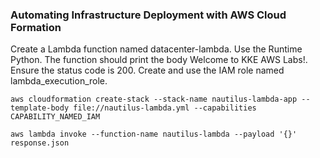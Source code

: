 ### Automating Infrastructure Deployment with AWS Cloud Formation

Create a Lambda function named datacenter-lambda.
Use the Runtime Python.
The function should print the body Welcome to KKE AWS Labs!.
Ensure the status code is 200.
Create and use the IAM role named lambda_execution_role.

```
aws cloudformation create-stack --stack-name nautilus-lambda-app --template-body file://nautilus-lambda.yml --capabilities CAPABILITY_NAMED_IAM
```
```
aws lambda invoke --function-name nautilus-lambda --payload '{}' response.json
```